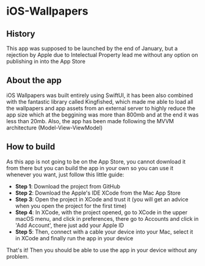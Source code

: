 # iOS-Wallpapers

## History
This app was supposed to be launched by the end of January, but a rejection by Apple due to Intelectual Property lead me without any option on publishing in into the App Store

## About the app
iOS Wallpapers was built entirely using SwiftUI, it has been also combined with the fantastic library called Kingfished, which made me able to load all the wallpapers and app assets from an external server to highly reduce the app size which at the beggining was more than 800mb and at the end it was less than 20mb. Also, the app has been made following the MVVM architecture (Model-View-ViewModel)

## How to build
As this app is not going to be on the App Store, you cannot download it from there but you can build the app in your own so you can use it whenever you want, just follow this little guide:
  - **Step 1**: Download the project from GitHub
  - **Step 2**: Download the Apple's IDE XCode from the Mac App Store
  - **Step 3**: Open the project in XCode and trust it (you will get an advice when you open the project for the first time)
  - **Step 4**: In XCode, with the project opened, go to XCode in the upper macOS menu, and click in preferences, there go to Accounts and click in 'Add Account', there just add your Apple ID
  - **Step 5**: Then, connect with a cable your device into your Mac, select it in XCode and finally run the app in your device
  
That's it! Then you should be able to use the app in your device without any problem.

